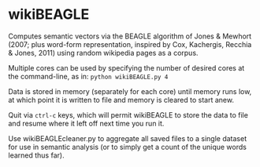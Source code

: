 wikiBEAGLE
==========

Computes semantic vectors via the BEAGLE algorithm of Jones & Mewhort (2007; plus word-form representation, inspired by Cox, Kachergis, Recchia & Jones, 2011) using random wikipedia pages as a corpus.

Multiple cores can be used by specifying the number of desired cores at the command-line, as in: `python wikiBEAGLE.py 4`

Data is stored in memory (separately for each core) until memory runs low, at which point it is written to file and memory is cleared to start anew.

Quit via `ctrl-c` keys, which will permit wikiBEAGLE to store the data to file and resume where it left off next time you run it.

Use wikiBEAGLEcleaner.py to aggregate all saved files to a single dataset for use in semantic analysis (or to simply get a count of the unique words learned thus far).
